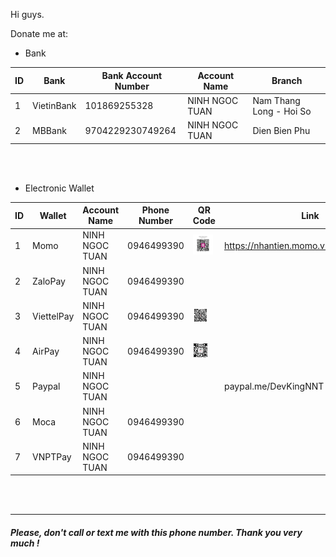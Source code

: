 Hi guys.

Donate me at:
 - Bank

| ID | Bank | Bank Account Number | Account Name | Branch |
|--|--|--|--|--|
| 1 | VietinBank | 101869255328 | NINH NGOC TUAN | Nam Thang Long - Hoi So |
| 2 | MBBank | 9704229230749264 | NINH NGOC TUAN | Dien Bien Phu |

<br/><br/>

- Electronic Wallet

| ID | Wallet | Account Name | Phone Number | QR Code | Link | Note |
|--|--|--|--|--|--|--|
| 1 | Momo | NINH NGOC TUAN | 0946499390 | <img src="https://github.com/KingNNT/KingNNT/blob/master/Assets/QRCode/QRCodeMomo.jpg" alt="Momo" height="32"> | https://nhantien.momo.vn/dD222YGYEEB | Suggest
| 2 | ZaloPay | NINH NGOC TUAN | 0946499390 | | | Suggest|
| 3 | ViettelPay | NINH NGOC TUAN | 0946499390 | <img src="https://github.com/KingNNT/KingNNT/blob/master/Assets/QRCode/QRCodeZaloPay.jpg" alt="ZaloPay" height="24"> | | Suggest |
| 4 | AirPay | NINH NGOC TUAN | 0946499390 | <img src="https://github.com/KingNNT/KingNNT/blob/master/Assets/QRCode/QRCodeAirPay.jpg" alt="AirPay" height="24"> | | Suggest |
| 5 | Paypal | NINH NGOC TUAN | | | paypal.me/DevKingNNT | Not Suggest |
| 6 | Moca | NINH NGOC TUAN | 0946499390 | | | Not Use |
| 7 | VNPTPay | NINH NGOC TUAN | 0946499390 | | | Not Use |

<br/><br/>

----
##### Please, don't call or text me with this phone number. Thank you very much !
